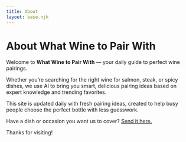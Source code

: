 ```yaml
---
title: About
layout: base.njk
---
```


# About What Wine to Pair With

Welcome to **What Wine to Pair With** — your daily guide to perfect wine pairings.

Whether you’re searching for the right wine for salmon, steak, or spicy dishes, we use AI to bring you smart, delicious pairing ideas based on expert knowledge and trending favorites.

This site is updated daily with fresh pairing ideas, created to help busy people choose the perfect bottle with less guesswork.

Have a dish or occasion you want us to cover? [Send it here.](https://tally.so/r/3qg0J7)

Thanks for visiting!
